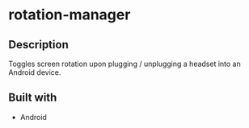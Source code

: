 # rotation-manager

## Description
Toggles screen rotation upon plugging / unplugging a headset into an Android device.

## Built with
- Android
